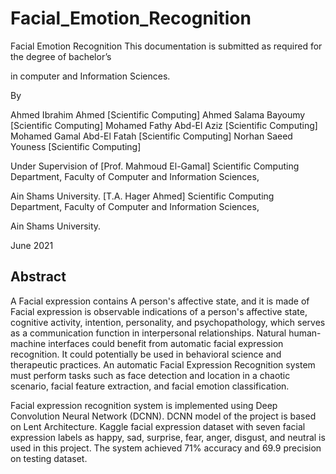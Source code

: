 # Facial_Emotion_Recognition

Facial Emotion Recognition
This documentation is submitted as required for the degree of bachelor’s

in computer and Information Sciences.

By

Ahmed Ibrahim Ahmed [Scientific Computing]
Ahmed Salama Bayoumy [Scientific Computing]
Mohamed Fathy Abd-El Aziz [Scientific Computing]
Mohamed Gamal Abd-El Fatah [Scientific Computing]
Norhan Saeed Youness [Scientific Computing]

Under Supervision of
[Prof. Mahmoud El-Gamal]
Scientific Computing Department,
Faculty of Computer and Information Sciences,

Ain Shams University.
[T.A. Hager Ahmed]
Scientific Computing Department,
Faculty of Computer and Information Sciences,

Ain Shams University.

June 2021




## Abstract

A Facial expression contains A person's affective state, and it
is made of Facial expression is observable indications of a
person's affective state, cognitive activity, intention,
personality, and psychopathology, which serves as a
communication function in interpersonal relationships. Natural
human-machine interfaces could benefit from automatic facial
expression recognition. It could potentially be used in
behavioral science and therapeutic practices. An automatic
Facial Expression Recognition system must perform tasks such
as face detection and location in a chaotic scenario, facial
feature extraction, and facial emotion classification.

Facial expression recognition system is implemented using
Deep Convolution Neural Network (DCNN). DCNN model of
the project is based on Lent Architecture. Kaggle facial
expression dataset with seven facial expression labels as happy,
sad, surprise, fear, anger, disgust, and neutral is used in this
project. The system achieved 71% accuracy and 69.9 precision
on testing dataset.
